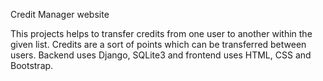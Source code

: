 Credit Manager website

This projects helps to transfer credits from one user to another within the given list. Credits are a sort of points which can be transferred between users. Backend uses Django, SQLite3 and frontend uses HTML, CSS and Bootstrap.
